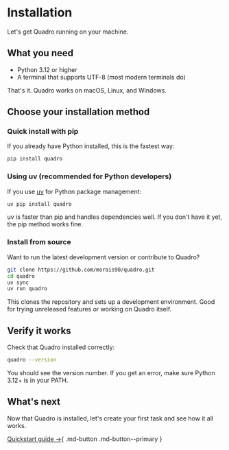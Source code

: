 # Installation

Let's get Quadro running on your machine.

## What you need

- Python 3.12 or higher
- A terminal that supports UTF-8 (most modern terminals do)

That's it. Quadro works on macOS, Linux, and Windows.

## Choose your installation method

### Quick install with pip

If you already have Python installed, this is the fastest way:

```bash
pip install quadro
```

### Using uv (recommended for Python developers)

If you use [uv](https://github.com/astral-sh/uv) for Python package management:

```bash
uv pip install quadro
```

uv is faster than pip and handles dependencies well. If you don't have it yet, the pip method works fine.

### Install from source

Want to run the latest development version or contribute to Quadro?

```bash
git clone https://github.com/morais90/quadro.git
cd quadro
uv sync
uv run quadro
```

This clones the repository and sets up a development environment. Good for trying unreleased features or working on Quadro itself.

## Verify it works

Check that Quadro installed correctly:

```bash
quadro --version
```

You should see the version number. If you get an error, make sure Python 3.12+ is in your PATH.

## What's next

Now that Quadro is installed, let's create your first task and see how it all works.

[Quickstart guide →](quickstart.md){ .md-button .md-button--primary }
